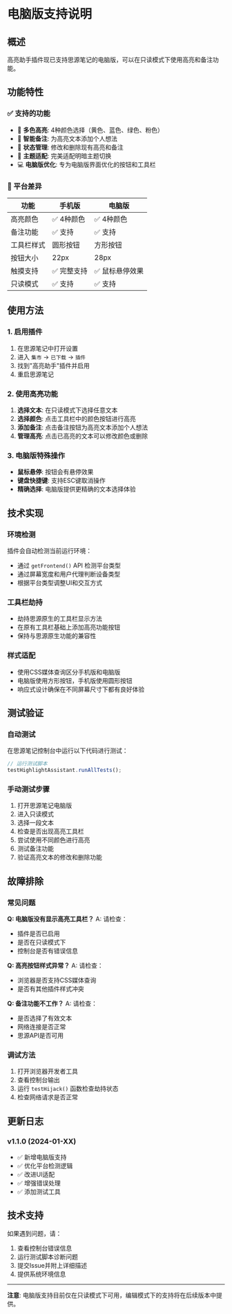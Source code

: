 # 电脑版支持说明

## 概述

高亮助手插件现已支持思源笔记的电脑版，可以在只读模式下使用高亮和备注功能。

## 功能特性

### ✅ 支持的功能
- 🎨 **多色高亮**: 4种颜色选择（黄色、蓝色、绿色、粉色）
- 💭 **智能备注**: 为高亮文本添加个人想法
- 🔄 **状态管理**: 修改和删除现有高亮和备注
- 🌙 **主题适配**: 完美适配明暗主题切换
- 💻 **电脑版优化**: 专为电脑版界面优化的按钮和工具栏

### 📱 平台差异

| 功能 | 手机版 | 电脑版 |
|------|--------|--------|
| 高亮颜色 | ✅ 4种颜色 | ✅ 4种颜色 |
| 备注功能 | ✅ 支持 | ✅ 支持 |
| 工具栏样式 | 圆形按钮 | 方形按钮 |
| 按钮大小 | 22px | 28px |
| 触摸支持 | ✅ 完整支持 | ✅ 鼠标悬停效果 |
| 只读模式 | ✅ 支持 | ✅ 支持 |

## 使用方法

### 1. 启用插件
1. 在思源笔记中打开设置
2. 进入 `集市` → `已下载` → `插件`
3. 找到"高亮助手"插件并启用
4. 重启思源笔记

### 2. 使用高亮功能
1. **选择文本**: 在只读模式下选择任意文本
2. **选择颜色**: 点击工具栏中的颜色按钮进行高亮
3. **添加备注**: 点击备注按钮为高亮文本添加个人想法
4. **管理高亮**: 点击已高亮的文本可以修改颜色或删除

### 3. 电脑版特殊操作
- **鼠标悬停**: 按钮会有悬停效果
- **键盘快捷键**: 支持ESC键取消操作
- **精确选择**: 电脑版提供更精确的文本选择体验

## 技术实现

### 环境检测
插件会自动检测当前运行环境：
- 通过 `getFrontend()` API 检测平台类型
- 通过屏幕宽度和用户代理判断设备类型
- 根据平台类型调整UI和交互方式

### 工具栏劫持
- 劫持思源原生的工具栏显示方法
- 在原有工具栏基础上添加高亮功能按钮
- 保持与思源原生功能的兼容性

### 样式适配
- 使用CSS媒体查询区分手机版和电脑版
- 电脑版使用方形按钮，手机版使用圆形按钮
- 响应式设计确保在不同屏幕尺寸下都有良好体验

## 测试验证

### 自动测试
在思源笔记控制台中运行以下代码进行测试：

```javascript
// 运行测试脚本
testHighlightAssistant.runAllTests();
```

### 手动测试步骤
1. 打开思源笔记电脑版
2. 进入只读模式
3. 选择一段文本
4. 检查是否出现高亮工具栏
5. 尝试使用不同颜色进行高亮
6. 测试备注功能
7. 验证高亮文本的修改和删除功能

## 故障排除

### 常见问题

**Q: 电脑版没有显示高亮工具栏？**
A: 请检查：
- 插件是否已启用
- 是否在只读模式下
- 控制台是否有错误信息

**Q: 高亮按钮样式异常？**
A: 请检查：
- 浏览器是否支持CSS媒体查询
- 是否有其他插件样式冲突

**Q: 备注功能不工作？**
A: 请检查：
- 是否选择了有效文本
- 网络连接是否正常
- 思源API是否可用

### 调试方法
1. 打开浏览器开发者工具
2. 查看控制台输出
3. 运行 `testHijack()` 函数检查劫持状态
4. 检查网络请求是否正常

## 更新日志

### v1.1.0 (2024-01-XX)
- ✅ 新增电脑版支持
- ✅ 优化平台检测逻辑
- ✅ 改进UI适配
- ✅ 增强错误处理
- ✅ 添加测试工具

## 技术支持

如果遇到问题，请：
1. 查看控制台错误信息
2. 运行测试脚本诊断问题
3. 提交Issue并附上详细描述
4. 提供系统环境信息

---

**注意**: 电脑版支持目前仅在只读模式下可用，编辑模式下的支持将在后续版本中提供。
